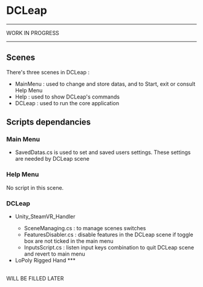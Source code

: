 # DCLeap
***********************
WORK IN PROGRESS
***********************
<h2>Scenes</h2>
There's three scenes in DCLeap :
<ul>
<li>MainMenu : used to change and store datas, and to Start, exit or consult Help Menu</li>
<li>Help : used to show DCLeap's commands</li>
<li>DCLeap : used to run the core application</li>
</ul>
<h2>Scripts dependancies</h2>
<h3>Main Menu</h3>
<ul>
<li>SavedDatas.cs is used to set and saved users settings. These settings are needed by DCLeap scene</li>
</ul>
<h3>Help Menu</h3>
No script in this scene.
<h3>DCLeap</h3>
<ul>
<li>Unity_SteamVR_Handler</li>
<ul>
<li>SceneManaging.cs : to manage scenes switches</li>
<li>FeaturesDisabler.cs : disable features in the DCLeap scene if toggle box are not ticked in the main menu</li>
<li>InputsScript.cs : listen input keys combination to quit DCLeap scene and revert to main menu</li>
</ul>
<li>LoPoly Rigged Hand ***</li>
</ul>

<br/>WILL BE FILLED LATER



